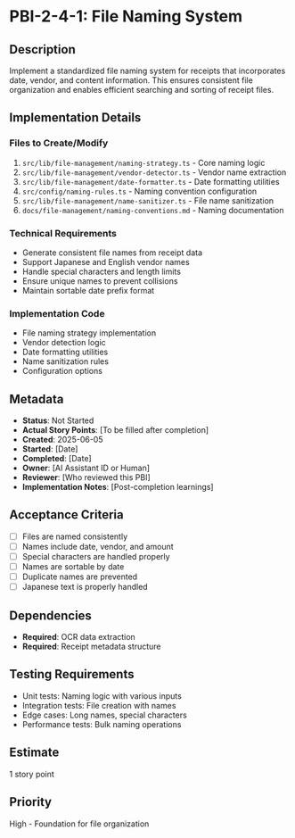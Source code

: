 # PBI-2-4-1: File Naming System

## Description

Implement a standardized file naming system for receipts that incorporates date, vendor,
and content information. This ensures consistent file organization and enables
efficient searching and sorting of receipt files.

## Implementation Details

### Files to Create/Modify

1. `src/lib/file-management/naming-strategy.ts` - Core naming logic
2. `src/lib/file-management/vendor-detector.ts` - Vendor name extraction
3. `src/lib/file-management/date-formatter.ts` - Date formatting utilities
4. `src/config/naming-rules.ts` - Naming convention configuration
5. `src/lib/file-management/name-sanitizer.ts` - File name sanitization
6. `docs/file-management/naming-conventions.md` - Naming documentation

### Technical Requirements

- Generate consistent file names from receipt data
- Support Japanese and English vendor names
- Handle special characters and length limits
- Ensure unique names to prevent collisions
- Maintain sortable date prefix format

### Implementation Code

- File naming strategy implementation
- Vendor detection logic
- Date formatting utilities
- Name sanitization rules
- Configuration options

## Metadata

- **Status**: Not Started
- **Actual Story Points**: [To be filled after completion]
- **Created**: 2025-06-05
- **Started**: [Date]
- **Completed**: [Date]
- **Owner**: [AI Assistant ID or Human]
- **Reviewer**: [Who reviewed this PBI]
- **Implementation Notes**: [Post-completion learnings]

## Acceptance Criteria

- [ ] Files are named consistently
- [ ] Names include date, vendor, and amount
- [ ] Special characters are handled properly
- [ ] Names are sortable by date
- [ ] Duplicate names are prevented
- [ ] Japanese text is properly handled

## Dependencies

- **Required**: OCR data extraction
- **Required**: Receipt metadata structure

## Testing Requirements

- Unit tests: Naming logic with various inputs
- Integration tests: File creation with names
- Edge cases: Long names, special characters
- Performance tests: Bulk naming operations

## Estimate

1 story point

## Priority

High - Foundation for file organization
